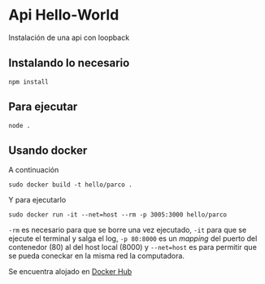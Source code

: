 # Api Hello-World

Instalación de una api con loopback

## Instalando lo necesario

    npm install

## Para ejecutar

    node .

## Usando docker

A continuación

    sudo docker build -t hello/parco .

Y para ejecutarlo

    sudo docker run -it --net=host --rm -p 3005:3000 hello/parco

`-rm` es necesario para que se borre una vez ejecutado, `-it` para que
se ejecute el terminal y salga el log, `-p 80:8000` es un _mapping_
del puerto del contenedor (80) al del host local (8000) y `--net=host`
es para permitir que se pueda coneckar en la misma red la computadora.

Se encuentra alojado en [Docker Hub](https://hub.docker.com/r/norman404/loopback/)

